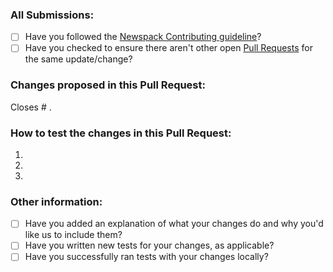 ### All Submissions:

* [ ] Have you followed the [Newspack Contributing guideline](https://github.com/Automattic/newspack-theme/blob/master/.github/CONTRIBUTING.md)?
* [ ] Have you checked to ensure there aren't other open [Pull Requests](../../pulls) for the same update/change?

<!-- Mark completed items with an [x] -->

<!-- You can erase any parts of this template not applicable to your Pull Request. -->

### Changes proposed in this Pull Request:

<!-- Describe the changes made to this Pull Request, and the reason for such changes. -->

Closes # .

### How to test the changes in this Pull Request:

1.
2.
3.

### Other information:

* [ ] Have you added an explanation of what your changes do and why you'd like us to include them?
* [ ] Have you written new tests for your changes, as applicable?
* [ ] Have you successfully ran tests with your changes locally?

<!-- Mark completed items with an [x] -->
